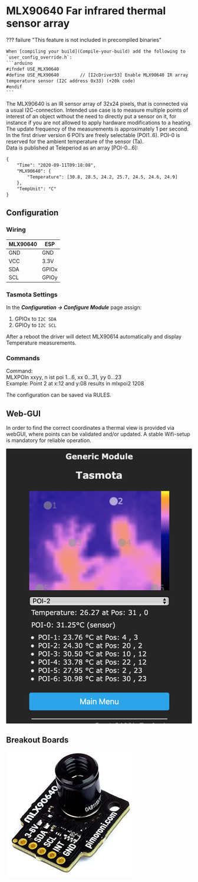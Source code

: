 # MLX90640 Far infrared thermal sensor array

??? failure "This feature is not included in precompiled binaries"  

    When [compiling your build](Compile-your-build) add the following to `user_config_override.h`:
    ```arduino
    #ifndef USE_MLX90640
    #define USE_MLX90640        // [I2cDriver53] Enable MLX90640 IR array temperature sensor (I2C address 0x33) (+20k code)
    #endif
    ```

The MLX90640 is an IR sensor array of 32x24 pixels, that is connected via a usual I2C-connection.
Intended use case is to measure multiple points of interest of an object without the need to directly put a sensor on it, for instance if you are not allowed to apply hardware modifications to a heating.
The update frequency of the measurements is approximately 1 per second. In the first driver version 6 POI‘s are freely selectable (POI1..6). POI-0 is reserved for the ambient temperature of the sensor (Ta).  
Data is published at Teleperiod as an array [POI-0...6]:  
  
```
{
    "Time": "2020-09-11T09:18:08",
    "MLX90640": {
        "Temperature": [30.8, 28.5, 24.2, 25.7, 24.5, 24.6, 24.9]
    },
    "TempUnit": "C"
}
```

## Configuration

### Wiring
| MLX90640   | ESP |
|---|---|
|GND   |GND   
|VCC   |3.3V
|SDA   | GPIOx
|SCL   | GPIOy

### Tasmota Settings 
In the **_Configuration -> Configure Module_** page assign:

1. GPIOx to `I2C SDA`
2. GPIOy to `I2C SCL`

After a reboot the driver will detect MLX90614 automatically and display Temperature measurements.  
  
### Commands  
  
Command:  
MLXPOIn xxyy, n ist poi 1...6, xx 0...31, yy 0...23  
Example: Point 2 at x:12 and y:08 results in mlxpoi2 1208 
  
The configuration can be saved via RULES.  
  
## Web-GUI  
  
In order to find the correct coordinates a thermal view is provided via webGUI, where points can be validated and/or updated. A stable Wifi-setup is mandatory for reliable operation.  
  
![](_media/peripherals/mlx90640_web.png)
  



## Breakout Boards
![](_media/peripherals/mlx90640.jpg)

